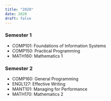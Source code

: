 ```yaml
---
title: "2020"
date: 2020
draft: false
---
```


### Semester 1

- COMP101: Foundations of Information Systems
- COMP150: Practical Programming
- MATH160: Mathematics 1
### Semester 2

- COMP160: General Programming
- ENGL127: Effective Writing
- MANT101: Managing for Performance
- MATH170: Mathematics 2
